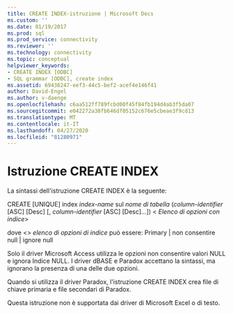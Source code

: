 ```yaml
---
title: CREATE INDEX-istruzione | Microsoft Docs
ms.custom: ''
ms.date: 01/19/2017
ms.prod: sql
ms.prod_service: connectivity
ms.reviewer: ''
ms.technology: connectivity
ms.topic: conceptual
helpviewer_keywords:
- CREATE INDEX [ODBC]
- SQL grammar [ODBC], create index
ms.assetid: 69438247-eef3-44c5-bef2-acef4e146f41
author: David-Engel
ms.author: v-daenge
ms.openlocfilehash: c6aa512ff789fcbd00f45f84fb194d4ab3f5da07
ms.sourcegitcommit: e042272a38fb646df05152c676e5cbeae3f9cd13
ms.translationtype: MT
ms.contentlocale: it-IT
ms.lasthandoff: 04/27/2020
ms.locfileid: "81280971"
---
```

# <a name="create-index-statement"></a>Istruzione CREATE INDEX
La sintassi dell'istruzione CREATE INDEX è la seguente:  
  
 CREATE [UNIQUE] index *index-name* sul *nome di tabella* (*column-identifier* [ASC] [Desc] [, *column-identifier* [ASC] [Desc]...]) \< *Elenco di opzioni con indice*>  
  
 dove \<> *elenco di opzioni di indice* può essere: Primary &#124; non consentire null &#124; ignore null  
  
 Solo il driver Microsoft Access utilizza le opzioni non consentire valori NULL e ignora Indice NULL. I driver dBASE e Paradox accettano la sintassi, ma ignorano la presenza di una delle due opzioni.  
  
 Quando si utilizza il driver Paradox, l'istruzione CREATE INDEX crea file di chiave primaria e file secondari di Paradox.  
  
 Questa istruzione non è supportata dai driver di Microsoft Excel o di testo.
